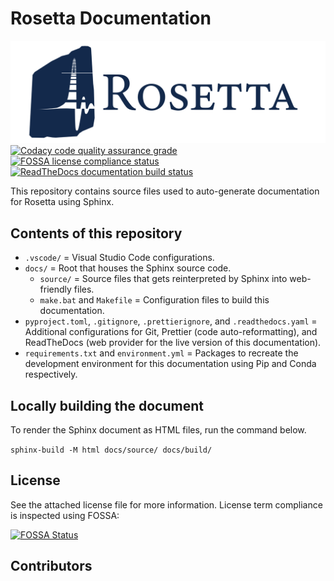 # Rosetta Documentation

![Rosetta logo](./docs/source/_static/brand/rosetta-logo-dark.png)
[![Codacy code quality assurance grade](https://app.codacy.com/project/badge/Grade/bd9c47a3f878470dab5c8450d8beb74a)](https://app.codacy.com/gh/rosetta-code/rosetta-doc/dashboard?utm_source=gh&utm_medium=referral&utm_content=&utm_campaign=Badge_grade)
[![FOSSA license compliance status](https://app.fossa.com/api/projects/git%2Bgithub.com%2Frosetta-code%2Frosetta-doc.svg?type=shield)](https://app.fossa.com/projects/git%2Bgithub.com%2Frosetta-code%2Frosetta-doc?ref=badge_shield)
[![ReadTheDocs documentation build status](https://readthedocs.org/projects/rosetta-doc/badge/?version=latest)](https://rosetta-doc.readthedocs.io/en/latest/?badge=latest)

This repository contains source files used to auto-generate documentation for Rosetta using Sphinx.

## Contents of this repository

- `.vscode/` = Visual Studio Code configurations.
- `docs/` = Root that houses the Sphinx source code.
  - `source/` = Source files that gets reinterpreted by Sphinx into web-friendly files.
  - `make.bat` and `Makefile` = Configuration files to build this documentation.
- `pyproject.toml`, `.gitignore`, `.prettierignore`, and `.readthedocs.yaml` = Additional configurations for Git, Prettier (code auto-reformatting), and ReadTheDocs (web provider for the live version of this documentation).
- `requirements.txt` and `environment.yml` = Packages to recreate the development environment for this documentation using Pip and Conda respectively.

## Locally building the document

To render the Sphinx document as HTML files, run the command below.

`sphinx-build -M html docs/source/ docs/build/`

## License

See the attached license file for more information. License term compliance is inspected using FOSSA:

[![FOSSA Status](https://app.fossa.com/api/projects/git%2Bgithub.com%2Frosetta-code%2Frosetta-doc.svg?type=large)](https://app.fossa.com/projects/git%2Bgithub.com%2Frosetta-code%2Frosetta-doc?ref=badge_large)

## Contributors

<!-- ALL-CONTRIBUTORS-LIST:START - Do not remove or modify this section -->
<!-- prettier-ignore-start -->
<!-- markdownlint-disable -->

<!-- markdownlint-restore -->
<!-- prettier-ignore-end -->

<!-- ALL-CONTRIBUTORS-LIST:END -->

